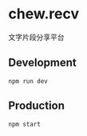 # chew.recv

文字片段分享平台

## Development

```shell
npm run dev
```

## Production

```shell
npm start
```
